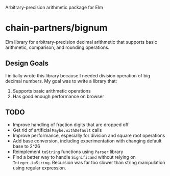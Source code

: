 Arbitrary-precision arithmetic package for Elm

# chain-partners/bignum

Elm library for arbitrary-precision decimal arithmetic that supports basic arithmetic, comparison, and rounding operations.

## Design Goals

I initially wrote this library because I needed division operation of big decimal numbers. My goal was to write a library that:

1. Supports basic arithmetic operations
2. Has good enough performance on browser

## TODO

* Improve handling of fraction digits that are dropped off
* Get rid of artificial `Maybe.withDefault` calls
* Improve performance, especially for division and square root operations
* Add base conversion, including experimentation with changing default base to 2^26
* Reimplement `toString` functions using `Parser` library
* Find a better way to handle `Significand` without relying on `Integer.toString`. Recursion was far too slower than string manipulation using regular expression.
